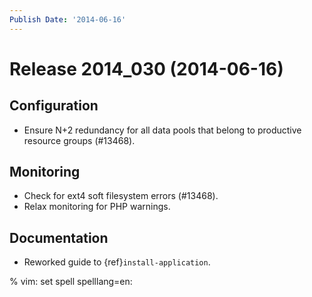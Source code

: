 ```yaml
---
Publish Date: '2014-06-16'
---
```


# Release 2014_030 (2014-06-16)

## Configuration

- Ensure N+2 redundancy for all data pools that belong to productive
  resource groups (#13468).

## Monitoring

- Check for ext4 soft filesystem errors (#13468).
- Relax monitoring for PHP warnings.

## Documentation

- Reworked guide to {ref}`install-application`.

% vim: set spell spelllang=en:
